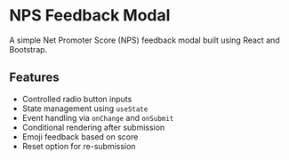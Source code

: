 # NPS Feedback Modal

A simple Net Promoter Score (NPS) feedback modal built using React and Bootstrap.

## Features

- Controlled radio button inputs
- State management using `useState`
- Event handling via `onChange` and `onSubmit`
- Conditional rendering after submission
- Emoji feedback based on score
- Reset option for re-submission

